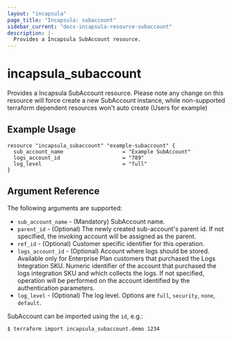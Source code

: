 ```yaml
---
layout: "incapsula"
page_title: "Incapsula: subaccount"
sidebar_current: "docs-incapsula-resource-subaccount"
description: |-
  Provides a Incapsula SubAccount resource.
---
```


# incapsula_subaccount

Provides a Incapsula SubAccount resource. 
Please note any change on this resource will force create a new SubAccount instance, 
while non-supported terraform dependent resources won't auto create 
(Users for example) 

## Example Usage

```hcl
resource "incapsula_subaccount" "example-subaccount" {
  sub_account_name                   = "Example SubAccount"
  logs_account_id                    = "789"
  log_level                          = "full"
}
```

## Argument Reference

The following arguments are supported:

* `sub_account_name` - (Mandatory) SubAccount name.
* `parent_id` - (Optional) The newly created sub-account's parent id. If not specified, the invoking account will be assigned as the parent.
* `ref_id` - (Optional) Customer specific identifier for this operation.
* `logs_account_id` - (Optional) Account where logs should be stored. Available only for Enterprise Plan customers that purchased the Logs Integration SKU. Numeric identifier of the account that purchased the logs integration SKU and which collects the logs. If not specified, operation will be performed on the account identified by the authentication parameters.
* `log_level` - (Optional) The log level. Options are `full`, `security`, `none`, `default`.

SubAccount can be imported using the `id`, e.g.:

```
$ terraform import incapsula_subaccount.demo 1234
```

